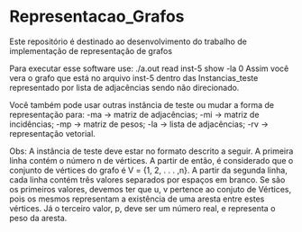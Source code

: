 # Representacao_Grafos
Este repositório é destinado ao desenvolvimento do trabalho de implementação de representação de grafos 

Para executar esse software use: ./a.out read inst-5 show -la 0
Assim você vera o grafo que está no arquivo inst-5 dentro das Instancias_teste representado por lista de adjacências sendo não direcionado.

Você também pode usar outras instância de teste ou mudar a forma de representação para:
-ma -> matriz de adjacências;
-mi -> matriz de incidências;
-mp -> matriz de pesos;
-la -> lista de adjacências;
-rv -> representação vetorial.

Obs: A instância de teste deve estar no formato descrito a seguir. A primeira linha contém o número n
de vértices. A partir de então, é considerado que o conjunto de vértices do grafo é V = {1,
2, . . . ,n}. A partir da segunda linha, cada linha contém três valores separados por espaços em
branco. Se são os primeiros valores, devemos ter que u, v pertence ao conjuto de Vértices, pois os mesmos
representam a existência de uma aresta entre estes vértices. Já o terceiro valor, p, deve ser um
número real, e representa o peso da aresta.
